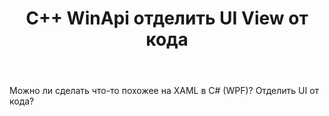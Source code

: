 ﻿---
title: "C++ WinApi отделить UI View от кода"
se.owner.user_id: 276534
se.owner.display_name: "Mike Waters"
se.owner.link: "https://ru.stackoverflow.com/users/276534/mike-waters"
se.link: "https://ru.stackoverflow.com/questions/875489/c-winapi-%d0%be%d1%82%d0%b4%d0%b5%d0%bb%d0%b8%d1%82%d1%8c-ui-view-%d0%be%d1%82-%d0%ba%d0%be%d0%b4%d0%b0"
se.question_id: 875489
se.post_type: question
se.score: 2
---
<p>Можно ли сделать что-то похожее на XAML в C# (WPF)? Отделить UI от кода? </p>
